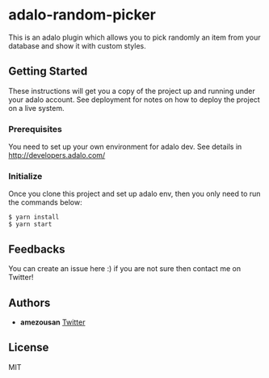 # adalo-random-picker
This is an adalo plugin which allows you to pick randomly an item from your database and show it with custom styles.

## Getting Started
These instructions will get you a copy of the project up and running under your adalo account. See deployment for notes on how to deploy the project on a live system.

### Prerequisites
You need to set up your own environment for adalo dev. See details in http://developers.adalo.com/

### Initialize

Once you clone this project and set up adalo env, then you only need to run the commands below:

```
$ yarn install
$ yarn start
```

## Feedbacks

You can create an issue here :) if you are not sure then contact me on Twitter!

## Authors

* **amezousan** [Twitter](https://twitter.com/amezousan)

## License

MIT